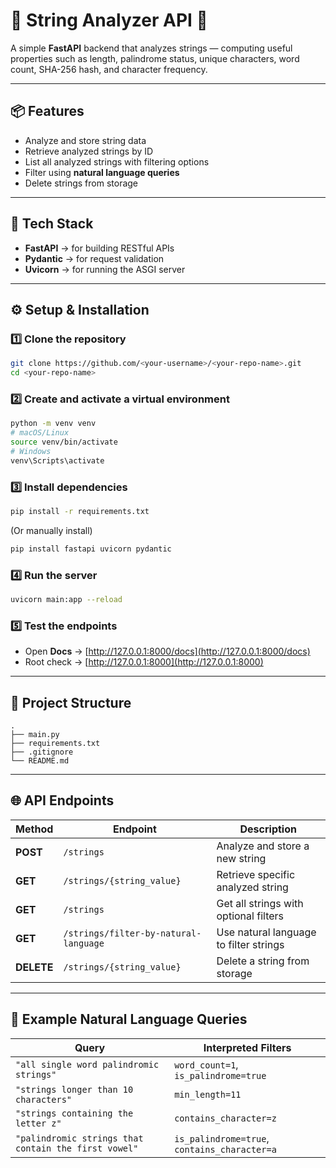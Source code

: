 
# 🧩 String Analyzer API 🚀

A simple **FastAPI** backend that analyzes strings — computing useful properties such as length, palindrome status, unique characters, word count, SHA-256 hash, and character frequency.

---

## 📦 Features

- Analyze and store string data
- Retrieve analyzed strings by ID
- List all analyzed strings with filtering options
- Filter using **natural language queries**
- Delete strings from storage

---

## 🧠 Tech Stack

* **FastAPI** → for building RESTful APIs
* **Pydantic** → for request validation
* **Uvicorn** → for running the ASGI server

---

## ⚙️ Setup & Installation

### 1️⃣ Clone the repository

```bash
git clone https://github.com/<your-username>/<your-repo-name>.git
cd <your-repo-name>
```

### 2️⃣ Create and activate a virtual environment

```bash
python -m venv venv
# macOS/Linux
source venv/bin/activate
# Windows
venv\Scripts\activate
```

### 3️⃣ Install dependencies

```bash
pip install -r requirements.txt
```

(Or manually install)

```bash
pip install fastapi uvicorn pydantic
```

### 4️⃣ Run the server

```bash
uvicorn main:app --reload
```

### 5️⃣ Test the endpoints

* Open **Docs** → [http://127.0.0.1:8000/docs](http://127.0.0.1:8000/docs)
* Root check → [http://127.0.0.1:8000](http://127.0.0.1:8000)

---

## 📁 Project Structure

```
.
├── main.py
├── requirements.txt
├── .gitignore
└── README.md
```

---

## 🌐 API Endpoints

| Method     | Endpoint                              | Description                            |
| ---------- | ------------------------------------- | -------------------------------------- |
| **POST**   | `/strings`                            | Analyze and store a new string         |
| **GET**    | `/strings/{string_value}`             | Retrieve specific analyzed string      |
| **GET**    | `/strings`                            | Get all strings with optional filters  |
| **GET**    | `/strings/filter-by-natural-language` | Use natural language to filter strings |
| **DELETE** | `/strings/{string_value}`             | Delete a string from storage           |

---

## 🧾 Example Natural Language Queries

| Query                                                | Interpreted Filters                          |
| ---------------------------------------------------- | -------------------------------------------- |
| `"all single word palindromic strings"`              | `word_count=1`, `is_palindrome=true`         |
| `"strings longer than 10 characters"`                | `min_length=11`                              |
| `"strings containing the letter z"`                  | `contains_character=z`                       |
| `"palindromic strings that contain the first vowel"` | `is_palindrome=true`, `contains_character=a` |

